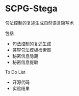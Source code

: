 # SCPG-Stega

句法控制的复述生成自然语言隐写术

包括

- 句法控制的复述生成
- 兼容句法模板检索器
- 秘密信息隐藏
- 秘密信息提取

To Do List

- 开源代码
- 实验结果

